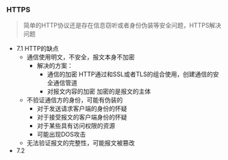 ### HTTPS
> 简单的HTTP协议还是存在信息窃听或者身份伪装等安全问题，HTTPS解决问题

* 7.1 HTTP的缺点
  - 通信使用明文，不安全，报文本身不加密
    - 解决的方案：
        * 通信的加密  HTTP通过和SSL或者TLS的组合使用，创建通信的安全通信管道
        * 对报文内容的加密  加密的是报文的主体
  - 不验证通信方的身份，可能有伪装的
    - 对于发送请求客户端的身份的怀疑
    - 对于接受报文的客户端身份的怀疑
    - 对于某些具有访问权限的资源
    - 可能出现DOS攻击
  - 无法验证报文的完整性，可能报文被篡改
* 7.2 


